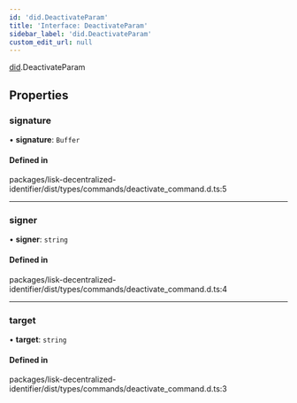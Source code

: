 ```yaml
---
id: 'did.DeactivateParam'
title: 'Interface: DeactivateParam'
sidebar_label: 'did.DeactivateParam'
custom_edit_url: null
---
```


[did](../namespaces/did.md).DeactivateParam

## Properties

### signature

• **signature**: `Buffer`

#### Defined in

packages/lisk-decentralized-identifier/dist/types/commands/deactivate_command.d.ts:5

---

### signer

• **signer**: `string`

#### Defined in

packages/lisk-decentralized-identifier/dist/types/commands/deactivate_command.d.ts:4

---

### target

• **target**: `string`

#### Defined in

packages/lisk-decentralized-identifier/dist/types/commands/deactivate_command.d.ts:3
